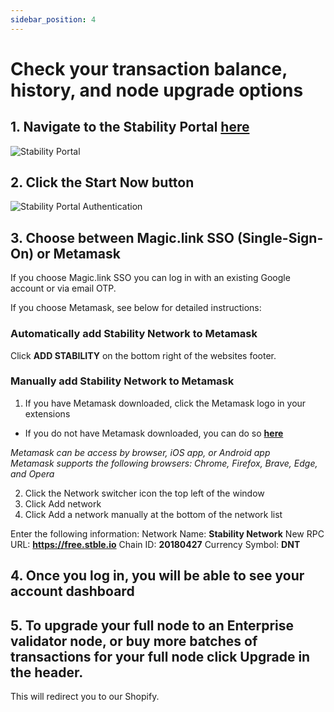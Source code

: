 ```yaml
---
sidebar_position: 4
---
```


# Check your transaction balance, history, and node upgrade options

## 1. Navigate to the Stability Portal [here](https://portal.stble.io/)
  
![Stability Portal](../static/img/stability-portal.png)  
  
## 2. Click the **Start Now** button  
  
![Stability Portal Authentication](../static/img/stability-portal-auth.png)  

## 3. Choose between **Magic.link SSO (Single-Sign-On)** or **Metamask**

If you choose Magic.link SSO you can log in with an existing Google account or via email OTP.  
  
If you choose Metamask, see below for detailed instructions:  

### Automatically add Stability Network to Metamask  
Click **ADD STABILITY** on the bottom right of the websites footer.  
  
### Manually add Stability Network to Metamask  
1. If you have Metamask downloaded, click the Metamask logo in your extensions  
- If you do not have Metamask downloaded, you can do so **[here](https://metamask.io/download/)**

_Metamask can be access by browser, iOS app, or Android app_  
_Metamask supports the following browsers: Chrome, Firefox, Brave, Edge, and Opera_  
  
2. Click the Network switcher icon the top left of the window  
3. Click Add network  
4. Click Add a network manually at the bottom of the network list  
  
Enter the following information:
Network Name: **Stability Network**
New RPC URL: **https://free.stble.io**
Chain ID: **20180427**
Currency Symbol: **DNT**

## 4. Once you log in, you will be able to see your account dashboard  
  
## 5. To upgrade your full node to an Enterprise validator node, or buy more batches of transactions for your full node click **Upgrade** in the header. 

This will redirect you to our Shopify.
  